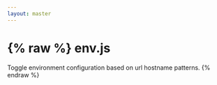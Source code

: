 ```yaml
---
layout: master
---
```

{% raw %}
env.js
======

Toggle environment configuration based on url hostname patterns.
{% endraw %}